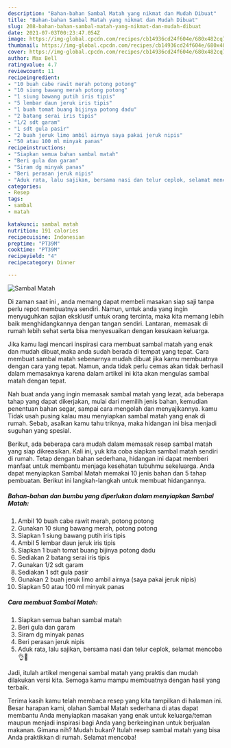 ```yaml
---
description: "Bahan-bahan Sambal Matah yang nikmat dan Mudah Dibuat"
title: "Bahan-bahan Sambal Matah yang nikmat dan Mudah Dibuat"
slug: 208-bahan-bahan-sambal-matah-yang-nikmat-dan-mudah-dibuat
date: 2021-07-03T00:23:47.054Z
image: https://img-global.cpcdn.com/recipes/cb14936cd24f604e/680x482cq70/sambal-matah-foto-resep-utama.jpg
thumbnail: https://img-global.cpcdn.com/recipes/cb14936cd24f604e/680x482cq70/sambal-matah-foto-resep-utama.jpg
cover: https://img-global.cpcdn.com/recipes/cb14936cd24f604e/680x482cq70/sambal-matah-foto-resep-utama.jpg
author: Max Bell
ratingvalue: 4.7
reviewcount: 11
recipeingredient:
- "10 buah cabe rawit merah potong potong"
- "10 siung bawang merah potong potong"
- "1 siung bawang putih iris tipis"
- "5 lembar daun jeruk iris tipis"
- "1 buah tomat buang bijinya potong dadu"
- "2 batang serai iris tipis"
- "1/2 sdt garam"
- "1 sdt gula pasir"
- "2 buah jeruk limo ambil airnya saya pakai jeruk nipis"
- "50 atau 100 ml minyak panas"
recipeinstructions:
- "Siapkan semua bahan sambal matah"
- "Beri gula dan garam"
- "Siram dg minyak panas"
- "Beri perasan jeruk nipis"
- "Aduk rata, lalu sajikan, bersama nasi dan telur ceplok, selamat mencoba👌🤩"
categories:
- Resep
tags:
- sambal
- matah

katakunci: sambal matah 
nutrition: 191 calories
recipecuisine: Indonesian
preptime: "PT39M"
cooktime: "PT39M"
recipeyield: "4"
recipecategory: Dinner

---
```



![Sambal Matah](https://img-global.cpcdn.com/recipes/cb14936cd24f604e/680x482cq70/sambal-matah-foto-resep-utama.jpg)

Di zaman  saat ini , anda memang dapat membeli masakan siap saji tanpa perlu repot membuatnya sendiri. Namun, untuk anda yang ingin menyuguhkan sajian eksklusif untuk orang tercinta, maka kita memang lebih baik menghidangkannya dengan tangan sendiri. Lantaran, memasak di rumah lebih sehat serta bisa menyesuaikan dengan kesukaan keluarga.

Jika kamu lagi mencari inspirasi cara membuat sambal matah yang enak dan mudah dibuat,maka anda sudah berada di tempat yang tepat. Cara membuat sambal matah  sebenarnya mudah dibuat jika kamu membuatnya dengan cara yang tepat. Namun, anda tidak perlu cemas akan tidak berhasil dalam memasaknya 
karena dalam artikel ini kita akan mengulas sambal matah dengan tepat.  



Nah buat anda yang ingin memasak sambal matah yang lezat, ada beberapa tahap yang dapat dikerjakan, mulai dari memilih jenis bahan, kemudian penentuan bahan segar, sampai cara mengolah dan menyajikannya. kamu Tidak usah pusing kalau mau menyiapkan sambal matah yang enak di rumah. Sebab, asalkan kamu  tahu triknya, maka hidangan ini bisa menjadi suguhan yang spesial.

Berikut, ada beberapa cara mudah dalam memasak resep sambal matah yang siap dikreasikan. Kali ini, yuk kita coba siapkan sambal matah sendiri di rumah. Tetap dengan bahan sederhana, hidangan ini dapat memberi manfaat untuk membantu menjaga kesehatan tubuhmu sekeluarga. Anda dapat menyiapkan Sambal Matah memakai 10 jenis bahan dan 5 tahap pembuatan. Berikut ini langkah-langkah untuk membuat hidangannya.

<!--inarticleads1-->

##### Bahan-bahan dan bumbu yang diperlukan dalam menyiapkan Sambal Matah:

1. Ambil 10 buah cabe rawit merah, potong potong
1. Gunakan 10 siung bawang merah, potong potong
1. Siapkan 1 siung bawang putih iris tipis
1. Ambil 5 lembar daun jeruk iris tipis
1. Siapkan 1 buah tomat buang bijinya potong dadu
1. Sediakan 2 batang serai iris tipis
1. Gunakan 1/2 sdt garam
1. Sediakan 1 sdt gula pasir
1. Gunakan 2 buah jeruk limo ambil airnya (saya pakai jeruk nipis)
1. Siapkan 50 atau 100 ml minyak panas




<!--inarticleads2-->

##### Cara membuat Sambal Matah:

1. Siapkan semua bahan sambal matah
1. Beri gula dan garam
1. Siram dg minyak panas
1. Beri perasan jeruk nipis
1. Aduk rata, lalu sajikan, bersama nasi dan telur ceplok, selamat mencoba👌🤩




Jadi, itulah artikel mengenai  sambal matah  yang praktis dan mudah dilakukan versi kita. Semoga kamu mampu membuatnya dengan hasil yang terbaik. 

Terima kasih kamu telah membaca resep yang kita tampilkan di halaman ini. Besar harapan kami, olahan  Sambal Matah sederhana di atas dapat membantu Anda menyiapkan masakan yang enak untuk keluarga/teman maupun menjadi inspirasi bagi Anda yang berkeinginan untuk berjualan makanan. Gimana nih? Mudah bukan? Itulah resep sambal matah yang bisa Anda praktikkan di rumah. Selamat mencoba!

